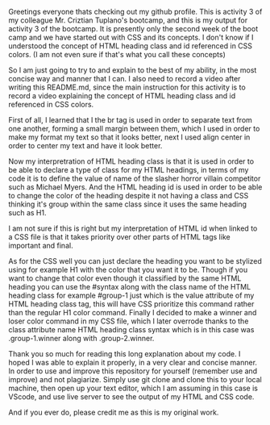 
Greetings everyone thats checking out my github profile. This is activity 3 of my colleague Mr. Criztian Tuplano's bootcamp, and this
is my output for activity 3 of the bootcamp. 
It is presently only the second week of the boot camp and we have started out with CSS and its concepts.
I don't know if I understood the concept of HTML heading class and id referenced in CSS colors. (I am not even sure if that's what you call these concepts)

So I am just going to try to and explain to the best of my ability, in the most concise way and manner that I can.
I also need to record a video after writing this  README.md, since the main instruction for this activity is to record a video explaining the concept of
HTML heading class and id referenced in CSS colors.

First of all, I learned that I the br  tag is used in order to separate text from one another, forming a small margin between them, which I used in order to make my format 
my text so that it looks better, next I used align center in order to center my text and have it look better.

Now my interpretration of HTML heading class is that it is used in order to be able to declare a type of class for my HTML headings, in terms of my code it is to define the value of name of the slasher horror villain competitor such as Michael Myers. And the HTML heading id is used in order to be able to change the  color of the heading despite it not having a class and CSS thinking it's group within the same class since it uses the same heading such as H1.

I am not sure if this is right but my interpretation of HTML id when linked to a CSS file is that it takes priority over other parts of HTML tags like important and final.

As for the CSS well you can just declare the heading you want to be stylized using for example H1 with the color that you want it to be.
Though if you want to change that color even though it classified by the same HTML heading you can use the #syntax along with the class name of the
HTML heading class for example #group-1 just which is the value attribute of my HTML heading class tag, this will have CSS prioritize this command rather than
the regular H1 color command.
Finally I decided to make a winner and loser color command in my CSS file, which I later overrode thanks to  the class attribute name HTML heading class syntax 
which is in this case was .group-1.winner  along with .group-2.winner.

Thank you so much for reading this long explanation about my code. I hoped I was able to explain it properly, in a very clear and concise manner.
In order to use and improve this repository for yourself (remember use and improve) and not plagiarize. Simply use git clone and clone this to your
local machine, then open up your text editor, which I am assuming in this case is VScode, and use live server to see the output of my HTML and CSS code.

And if you ever do, please credit me as this is my original work.



